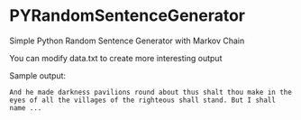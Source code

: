 # PYRandomSentenceGenerator
Simple Python Random Sentence Generator with Markov Chain

You can modify data.txt to create more interesting output

Sample output:

    And he made darkness pavilions round about thus shalt thou make in the eyes of all the villages of the righteous shall stand. But I shall name ...
